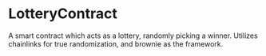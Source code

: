 # LotteryContract
 A smart contract which acts as a lottery, randomly picking a winner. Utilizes chainlinks for true randomization, and brownie as the framework.
